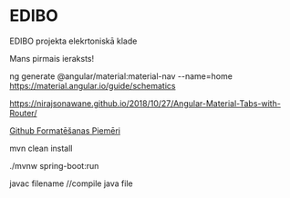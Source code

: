 # EDIBO
EDIBO projekta elekrtoniskā klade

Mans pirmais ieraksts!

ng generate @angular/material:material-nav --name=home
https://material.angular.io/guide/schematics

https://nirajsonawane.github.io/2018/10/27/Angular-Material-Tabs-with-Router/

[Github Formatēšanas Piemēri](https://help.github.com/en/github/writing-on-github/basic-writing-and-formatting-syntax)


mvn clean install

./mvnw spring-boot:run

javac filename //compile java file
